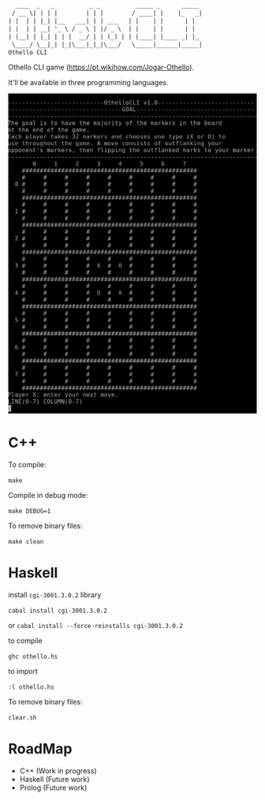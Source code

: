       ____  _   _          _ _          _____ _      _____
     / __ \| | | |        | | |        / ____| |    |_   _|
    | |  | | |_| |__   ___| | | ___   | |    | |      | |  
    | |  | | __| '_ \ / _ \ | |/ _ \  | |    | |      | |  
    | |__| | |_| | | |  __/ | | (_) | | |____| |____ _| |_
     \____/ \__|_| |_|\___|_|_|\___/   \_____|______|_____|   
    Othello CLI                                          


Othello CLI game (https://pt.wikihow.com/Jogar-Othello).

It'll be available in three programming languages.

<img src="https://github.com/SilvaMatteus/OthelloCLI/blob/master/img/screen.png" alt="Game screen. v1.0. C++.">

# C++

To compile:

`make`

Compile in debug mode:

`make DEBUG=1`

To remove binary files:


`make clean`

# Haskell

install `cgi-3001.3.0.2` library


`cabal install cgi-3001.3.0.2`

or `cabal install --force-reinstalls cgi-3001.3.0.2`

to compile

`ghc othello.hs`

to import

`:l othello.hs`

To remove binary files:

`clear.sh`

# RoadMap

- C++ (Work in progress)
- Haskell (Future work)
- Prolog (Future work)
